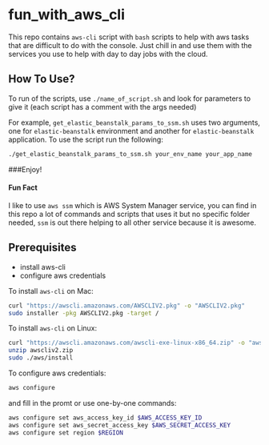 # fun_with_aws_cli
This repo contains `aws-cli` script with `bash` scripts to help with aws tasks that are difficult to do with the console.
Just chill in and use them with the services you use to help with day to day jobs with the cloud.

## How To Use?
To run of the scripts, use `./name_of_script.sh` and look for parameters to give it (each script has a comment with the args needed)

For example, `get_elastic_beanstalk_params_to_ssm.sh` uses two arguments, one for `elastic-beanstalk` environment and another for `elastic-beanstalk` application.
To use the script run the following:

```bash
./get_elastic_beanstalk_params_to_ssm.sh your_env_name your_app_name
```

###Enjoy!

#### Fun Fact
I like to use `aws ssm` which is AWS System Manager service, you can find in this repo a lot of commands and scripts that uses it but no specific folder needed, `ssm` is out there helping to all other service because it is awesome.

## Prerequisites
* install aws-cli
* configure aws credentials

To install `aws-cli` on Mac:
```bash
curl "https://awscli.amazonaws.com/AWSCLIV2.pkg" -o "AWSCLIV2.pkg"
sudo installer -pkg AWSCLIV2.pkg -target /
```

To install `aws-cli` on Linux:
```bash
curl "https://awscli.amazonaws.com/awscli-exe-linux-x86_64.zip" -o "awscliv2.zip"
unzip awscliv2.zip
sudo ./aws/install
```

To configure aws credentials:
```bash
aws configure
```

and fill in the promt or use one-by-one commands:

```bash
aws configure set aws_access_key_id $AWS_ACCESS_KEY_ID 
aws configure set aws_secret_access_key $AWS_SECRET_ACCESS_KEY 
aws configure set region $REGION
```
